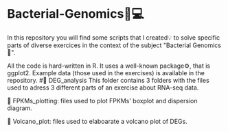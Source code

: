 # Bacterial-Genomics🧬💻
In this repository you will find some scripts that I created💡 to solve specific parts of diverse exercices in the context of the subject "Bacterial Genomics🔬".

All the code is hard-written in R. It uses a well-known package⚙️, that is ggplot2. Example data (those used in the exercises) is available in the repository.
#📁 DEG_analysis
This folder contains 3 folders with the files used to adress 3 different parts of an exercise about RNA-seq data.

📁 FPKMs_plotting: files used to plot FPKMs' boxplot and dispersion diagram.

📁 Volcano_plot: files used to elaboarate a volcano plot of DEGs. 
